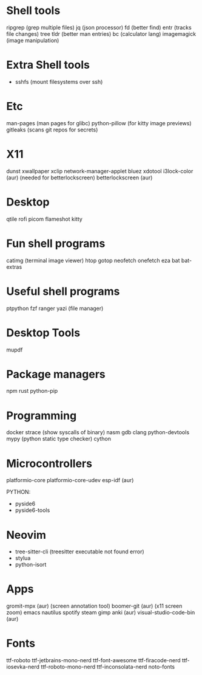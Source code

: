 # Shell tools
ripgrep (grep multiple files)
jq (json processor)
fd (better find)
entr (tracks file changes)
tree
tldr (better man entries)
bc (calculator lang)
imagemagick (image manipulation)


# Extra Shell tools

- sshfs (mount filesystems over ssh)

# Etc

man-pages (man pages for glibc)
python-pillow (for kitty image previews)
gitleaks (scans git repos for secrets)

# X11

dunst
xwallpaper
xclip
network-manager-applet
bluez
xdotool
i3lock-color (aur) (needed for betterlockscreen)
betterlockscreen (aur)


# Desktop

qtile
rofi
picom
flameshot
kitty


# Fun shell programs

catimg (terminal image viewer)
htop
gotop
neofetch
onefetch
eza
bat
bat-extras

# Useful shell programs

ptpython
fzf
ranger
yazi (file manager)

# Desktop Tools

mupdf


# Package managers
npm
rust
python-pip

# Programming
docker
strace (show syscalls of binary)
nasm
gdb
clang
python-devtools
mypy (python static type checker)
cython
# Microcontrollers
platformio-core
platformio-core-udev
esp-idf (aur)

PYTHON:
- pyside6
- pyside6-tools


# Neovim

- tree-sitter-cli (treesitter executable not found error)
- stylua
- python-isort

# Apps

gromit-mpx (aur) (screen annotation tool)
boomer-git (aur) (x11 screen zoom)
emacs
nautilus
spotify
steam
gimp
anki (aur)
visual-studio-code-bin (aur)


# Fonts
ttf-roboto
ttf-jetbrains-mono-nerd
ttf-font-awesome
ttf-firacode-nerd
ttf-iosevka-nerd
ttf-roboto-mono-nerd
ttf-inconsolata-nerd
noto-fonts
